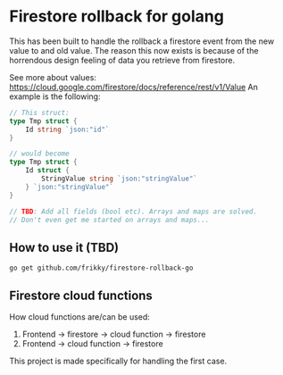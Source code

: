 # Firestore rollback for golang
This has been built to handle the rollback a firestore event from the new value to and old value.
The reason this now exists is because of the horrendous design feeling of data you retrieve from firestore. 

See more about values: https://cloud.google.com/firestore/docs/reference/rest/v1/Value
An example is the following:
```go
// This struct:
type Tmp struct {
	Id string `json:"id"`
}

// would become
type Tmp struct {
	Id struct {
		StringValue string `json:"stringValue"`
	} `json:"stringValue"`
}

// TBD: Add all fields (bool etc). Arrays and maps are solved.
// Don't even get me started on arrays and maps...
```

## How to use it (TBD)
```
go get github.com/frikky/firestore-rollback-go
```

## Firestore cloud functions
How cloud functions are/can be used:
1. Frontend -> firestore -> cloud function -> firestore
2. Frontend -> cloud function -> firestore

This project is made specifically for handling the first case.
